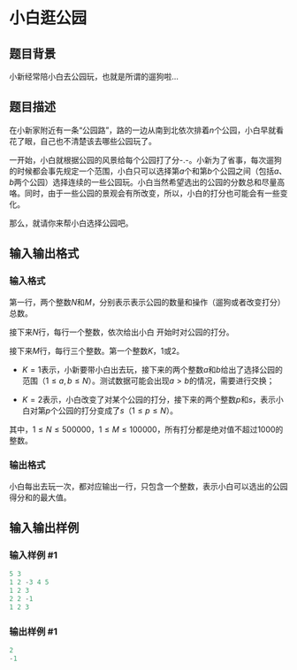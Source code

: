 # 小白逛公园

## 题目背景

小新经常陪小白去公园玩，也就是所谓的遛狗啦…

## 题目描述

在小新家附近有一条“公园路”，路的一边从南到北依次排着$n$个公园，小白早就看花了眼，自己也不清楚该去哪些公园玩了。

一开始，小白就根据公园的风景给每个公园打了分-.-。小新为了省事，每次遛狗的时候都会事先规定一个范围，小白只可以选择第$a$个和第$b$个公园之间（包括$a$、$b$两个公园）选择连续的一些公园玩。小白当然希望选出的公园的分数总和尽量高咯。同时，由于一些公园的景观会有所改变，所以，小白的打分也可能会有一些变化。

那么，就请你来帮小白选择公园吧。

## 输入输出格式

### 输入格式

 第一行，两个整数$N$和$M$，分别表示表示公园的数量和操作（遛狗或者改变打分）总数。

接下来$N$行，每行一个整数，依次给出小白 开始时对公园的打分。

接下来$M$行，每行三个整数。第一个整数$K$，$1$或$2$。

- $K=1$表示，小新要带小白出去玩，接下来的两个整数$a$和$b$给出了选择公园的范围（$1≤a,b≤N$）。测试数据可能会出现$a>b$的情况，需要进行交换；

- $K=2$表示，小白改变了对某个公园的打分，接下来的两个整数$p$和$s$，表示小白对第$p$个公园的打分变成了$s$（$1≤p≤N$）。

其中，$1≤N≤500 000$，$1≤M≤100 000$，所有打分都是绝对值不超过$1000$的整数。 

### 输出格式

 小白每出去玩一次，都对应输出一行，只包含一个整数，表示小白可以选出的公园得分和的最大值。

## 输入输出样例

### 输入样例 #1

```cpp
5 3
1 2 -3 4 5
1 2 3
2 2 -1
1 2 3
```


### 输出样例 #1

```cpp
2
-1
```


